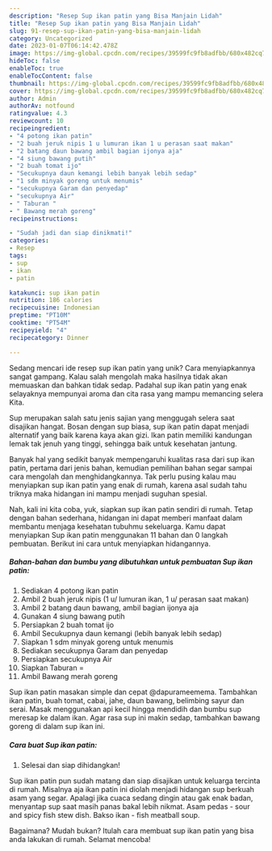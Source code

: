 ```yaml
---
description: "Resep Sup ikan patin yang Bisa Manjain Lidah"
title: "Resep Sup ikan patin yang Bisa Manjain Lidah"
slug: 91-resep-sup-ikan-patin-yang-bisa-manjain-lidah
category: Uncategorized
date: 2023-01-07T06:14:42.478Z
image: https://img-global.cpcdn.com/recipes/39599fc9fb8adfbb/680x482cq70/sup-ikan-patin-foto-resep-utama.jpg
hideToc: false
enableToc: true
enableTocContent: false
thumbnail: https://img-global.cpcdn.com/recipes/39599fc9fb8adfbb/680x482cq70/sup-ikan-patin-foto-resep-utama.jpg
cover: https://img-global.cpcdn.com/recipes/39599fc9fb8adfbb/680x482cq70/sup-ikan-patin-foto-resep-utama.jpg
author: Admin
authorAv: notfound
ratingvalue: 4.3
reviewcount: 10
recipeingredient:
- "4 potong ikan patin"
- "2 buah jeruk nipis 1 u lumuran ikan 1 u perasan saat makan"
- "2 batang daun bawang ambil bagian ijonya aja"
- "4 siung bawang putih"
- "2 buah tomat ijo"
- "Secukupnya daun kemangi lebih banyak lebih sedap"
- "1 sdm minyak goreng untuk menumis"
- "secukupnya Garam dan penyedap"
- "secukupnya Air"
- " Taburan "
- " Bawang merah goreng"
recipeinstructions:

- "Sudah jadi dan siap dinikmati!"
categories:
- Resep
tags:
- sup
- ikan
- patin

katakunci: sup ikan patin 
nutrition: 186 calories
recipecuisine: Indonesian
preptime: "PT10M"
cooktime: "PT54M"
recipeyield: "4"
recipecategory: Dinner

---
```





Sedang mencari ide resep sup ikan patin yang unik? Cara menyiapkannya sangat gampang. Kalau salah mengolah maka hasilnya tidak akan memuaskan dan bahkan tidak sedap. Padahal sup ikan patin yang enak selayaknya mempunyai aroma dan cita rasa yang mampu memancing selera Kita.





Sup merupakan salah satu jenis sajian yang menggugah selera saat disajikan hangat. Bosan dengan sup biasa, sup ikan patin dapat menjadi alternatif yang baik karena kaya akan gizi. Ikan patin memiliki kandungan lemak tak jenuh yang tinggi, sehingga baik untuk kesehatan jantung.

Banyak hal yang sedikit banyak mempengaruhi kualitas rasa dari sup ikan patin, pertama dari jenis bahan, kemudian pemilihan bahan segar sampai cara mengolah dan menghidangkannya. Tak perlu pusing kalau mau menyiapkan sup ikan patin yang enak di rumah, karena asal sudah tahu triknya maka hidangan ini mampu menjadi suguhan spesial.






Nah, kali ini kita coba, yuk, siapkan sup ikan patin sendiri di rumah. Tetap dengan bahan sederhana, hidangan ini dapat memberi manfaat dalam membantu menjaga kesehatan tubuhmu sekeluarga. Kamu dapat menyiapkan Sup ikan patin menggunakan 11 bahan dan 0 langkah pembuatan. Berikut ini cara untuk menyiapkan hidangannya.

<!--inarticleads1-->

##### Bahan-bahan dan bumbu yang dibutuhkan untuk pembuatan Sup ikan patin:

1. Sediakan 4 potong ikan patin
1. Ambil 2 buah jeruk nipis (1 u/ lumuran ikan, 1 u/ perasan saat makan)
1. Ambil 2 batang daun bawang, ambil bagian ijonya aja
1. Gunakan 4 siung bawang putih
1. Persiapkan 2 buah tomat ijo
1. Ambil Secukupnya daun kemangi (lebih banyak lebih sedap)
1. Siapkan 1 sdm minyak goreng untuk menumis
1. Sediakan secukupnya Garam dan penyedap
1. Persiapkan secukupnya Air
1. Siapkan  Taburan =
1. Ambil  Bawang merah goreng


Sup ikan patin masakan simple dan cepat @dapurameemema. Tambahkan ikan patin, buah tomat, cabai, jahe, daun bawang, belimbing sayur dan serai. Masak menggunakan api kecil hingga mendidih dan bumbu sup meresap ke dalam ikan. Agar rasa sup ini makin sedap, tambahkan bawang goreng di dalam sup ikan ini. 

<!--inarticleads2-->

##### Cara buat Sup ikan patin:


1. Selesai dan siap dihidangkan!

Sup ikan patin pun sudah matang dan siap disajikan untuk keluarga tercinta di rumah. Misalnya aja ikan patin ini diolah menjadi hidangan sup berkuah asam yang segar. Apalagi jika cuaca sedang dingin atau gak enak badan, menyantap sup saat masih panas bakal lebih nikmat. Asam pedas - sour and spicy fish stew dish. Bakso ikan - fish meatball soup. 

Bagaimana? Mudah bukan? Itulah cara membuat sup ikan patin yang bisa anda lakukan di rumah. Selamat mencoba!
